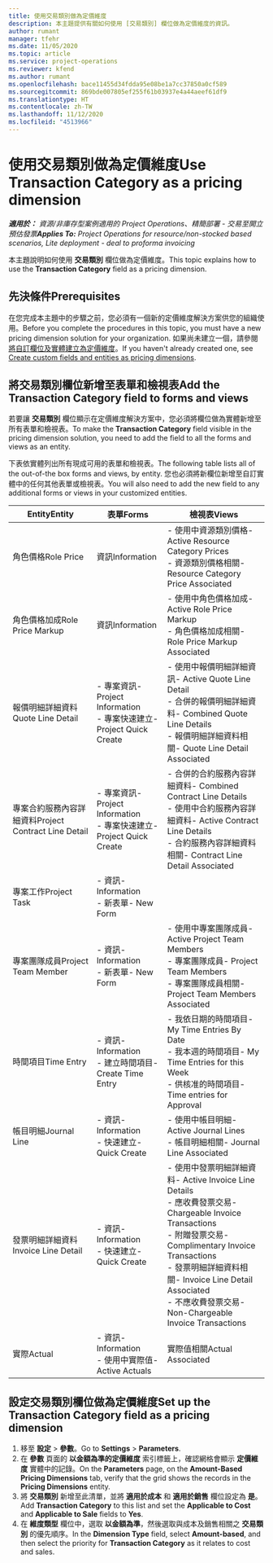 ```yaml
---
title: 使用交易類別做為定價維度
description: 本主題提供有關如何使用 [交易類別] 欄位做為定價維度的資訊。
author: rumant
manager: tfehr
ms.date: 11/05/2020
ms.topic: article
ms.service: project-operations
ms.reviewer: kfend
ms.author: rumant
ms.openlocfilehash: bace11455d34fdda95e08be1a7cc37850a0cf589
ms.sourcegitcommit: 869bde007805ef255f61b03937e4a44aeef61df9
ms.translationtype: HT
ms.contentlocale: zh-TW
ms.lasthandoff: 11/12/2020
ms.locfileid: "4513966"
---
```

# <a name="use-transaction-category-as-a-pricing-dimension"></a><span data-ttu-id="3095b-103">使用交易類別做為定價維度</span><span class="sxs-lookup"><span data-stu-id="3095b-103">Use Transaction Category as a pricing dimension</span></span>


<span data-ttu-id="3095b-104">_**適用於：** 資源/非庫存型案例適用的 Project Operations、精簡部署 - 交易至開立預估發票_</span><span class="sxs-lookup"><span data-stu-id="3095b-104">_**Applies To:** Project Operations for resource/non-stocked based scenarios, Lite deployment - deal to proforma invoicing_</span></span>


<span data-ttu-id="3095b-105">本主題說明如何使用 **交易類別** 欄位做為定價維度。</span><span class="sxs-lookup"><span data-stu-id="3095b-105">This topic explains how to use the **Transaction Category** field as a pricing dimension.</span></span> 

## <a name="prerequisites"></a><span data-ttu-id="3095b-106">先決條件</span><span class="sxs-lookup"><span data-stu-id="3095b-106">Prerequisites</span></span>
<span data-ttu-id="3095b-107">在您完成本主題中的步驟之前，您必須有一個新的定價維度解決方案供您的組織使用。</span><span class="sxs-lookup"><span data-stu-id="3095b-107">Before you complete the procedures in this topic, you must have a new pricing dimension solution for your organization.</span></span> <span data-ttu-id="3095b-108">如果尚未建立一個，請參閱[將自訂欄位及實體建立為定價維度](create-custom-fields-entities-pricing-dimensions.md)。</span><span class="sxs-lookup"><span data-stu-id="3095b-108">If you haven't already created one, see [Create custom fields and entities as pricing dimensions](create-custom-fields-entities-pricing-dimensions.md).</span></span>

## <a name="add-the-transaction-category-field-to-forms-and-views"></a><span data-ttu-id="3095b-109">將交易類別欄位新增至表單和檢視表</span><span class="sxs-lookup"><span data-stu-id="3095b-109">Add the Transaction Category field to forms and views</span></span>
<span data-ttu-id="3095b-110">若要讓 **交易類別** 欄位顯示在定價維度解決方案中，您必須將欄位做為實體新增至所有表單和檢視表。</span><span class="sxs-lookup"><span data-stu-id="3095b-110">To make the **Transaction Category** field visible in the pricing dimension solution, you need to add the field to all the forms and views as an entity.</span></span>

<span data-ttu-id="3095b-111">下表依實體列出所有現成可用的表單和檢視表。</span><span class="sxs-lookup"><span data-stu-id="3095b-111">The following table lists all of the out-of-the box forms and views, by entity.</span></span> <span data-ttu-id="3095b-112">您也必須將新欄位新增至自訂實體中的任何其他表單或檢視表。</span><span class="sxs-lookup"><span data-stu-id="3095b-112">You will also need to add the new field to any additional forms or views in your customized entities.</span></span>

|  <span data-ttu-id="3095b-113">Entity</span><span class="sxs-lookup"><span data-stu-id="3095b-113">Entity</span></span>        | <span data-ttu-id="3095b-114">表單</span><span class="sxs-lookup"><span data-stu-id="3095b-114">Forms</span></span>     |<span data-ttu-id="3095b-115">檢視表</span><span class="sxs-lookup"><span data-stu-id="3095b-115">Views</span></span>        |
| ------------------------------|---------------------------------|----------------------------------|
|  <span data-ttu-id="3095b-116">角色價格</span><span class="sxs-lookup"><span data-stu-id="3095b-116">Role Price</span></span>| <span data-ttu-id="3095b-117">資訊</span><span class="sxs-lookup"><span data-stu-id="3095b-117">Information</span></span> |<span data-ttu-id="3095b-118">- 使用中資源類別價格</span><span class="sxs-lookup"><span data-stu-id="3095b-118">- Active Resource Category Prices</span></span><br> <span data-ttu-id="3095b-119">- 資源類別價格相關</span><span class="sxs-lookup"><span data-stu-id="3095b-119">- Resource Category Price Associated</span></span> |
|  <span data-ttu-id="3095b-120">角色價格加成</span><span class="sxs-lookup"><span data-stu-id="3095b-120">Role Price Markup</span></span>| <span data-ttu-id="3095b-121">資訊</span><span class="sxs-lookup"><span data-stu-id="3095b-121">Information</span></span>|<span data-ttu-id="3095b-122">- 使用中角色價格加成</span><span class="sxs-lookup"><span data-stu-id="3095b-122">- Active Role Price Markup</span></span><br><span data-ttu-id="3095b-123">- 角色價格加成相關</span><span class="sxs-lookup"><span data-stu-id="3095b-123">- Role Price Markup Associated</span></span> |
|  <span data-ttu-id="3095b-124">報價明細詳細資料</span><span class="sxs-lookup"><span data-stu-id="3095b-124">Quote Line Detail</span></span>|<span data-ttu-id="3095b-125">- 專案資訊</span><span class="sxs-lookup"><span data-stu-id="3095b-125">- Project Information</span></span><br><span data-ttu-id="3095b-126">- 專案快速建立</span><span class="sxs-lookup"><span data-stu-id="3095b-126">- Project Quick Create</span></span>| <span data-ttu-id="3095b-127">- 使用中報價明細詳細資訊</span><span class="sxs-lookup"><span data-stu-id="3095b-127">- Active Quote Line Detail</span></span><br><span data-ttu-id="3095b-128">- 合併的報價明細詳細資料</span><span class="sxs-lookup"><span data-stu-id="3095b-128">- Combined Quote Line Details</span></span><br><span data-ttu-id="3095b-129">- 報價明細詳細資料相關</span><span class="sxs-lookup"><span data-stu-id="3095b-129">- Quote Line Detail Associated</span></span> |
|  <span data-ttu-id="3095b-130">專案合約服務內容詳細資料</span><span class="sxs-lookup"><span data-stu-id="3095b-130">Project Contract Line Detail</span></span>|<span data-ttu-id="3095b-131">- 專案資訊</span><span class="sxs-lookup"><span data-stu-id="3095b-131">- Project Information</span></span><br><span data-ttu-id="3095b-132">- 專案快速建立</span><span class="sxs-lookup"><span data-stu-id="3095b-132">- Project Quick Create</span></span>|<span data-ttu-id="3095b-133">- 合併的合約服務內容詳細資料</span><span class="sxs-lookup"><span data-stu-id="3095b-133">- Combined Contract Line Details</span></span><br><span data-ttu-id="3095b-134">- 使用中合約服務內容詳細資料</span><span class="sxs-lookup"><span data-stu-id="3095b-134">- Active Contract Line Details</span></span><br><span data-ttu-id="3095b-135">- 合約服務內容詳細資料相關</span><span class="sxs-lookup"><span data-stu-id="3095b-135">- Contract Line Detail Associated</span></span> |
|  <span data-ttu-id="3095b-136">專案工作</span><span class="sxs-lookup"><span data-stu-id="3095b-136">Project Task</span></span>|<span data-ttu-id="3095b-137">- 資訊</span><span class="sxs-lookup"><span data-stu-id="3095b-137">- Information</span></span><br><span data-ttu-id="3095b-138">- 新表單</span><span class="sxs-lookup"><span data-stu-id="3095b-138">- New Form</span></span>| &nbsp; |
|  <span data-ttu-id="3095b-139">專案團隊成員</span><span class="sxs-lookup"><span data-stu-id="3095b-139">Project Team Member</span></span>|<span data-ttu-id="3095b-140">- 資訊</span><span class="sxs-lookup"><span data-stu-id="3095b-140">- Information</span></span><br><span data-ttu-id="3095b-141">- 新表單</span><span class="sxs-lookup"><span data-stu-id="3095b-141">- New Form</span></span>|<span data-ttu-id="3095b-142">- 使用中專案團隊成員</span><span class="sxs-lookup"><span data-stu-id="3095b-142">- Active Project Team Members</span></span><br><span data-ttu-id="3095b-143">- 專案團隊成員</span><span class="sxs-lookup"><span data-stu-id="3095b-143">- Project Team Members</span></span><br><span data-ttu-id="3095b-144">- 專案團隊成員相關</span><span class="sxs-lookup"><span data-stu-id="3095b-144">- Project Team Members Associated</span></span> |
|  <span data-ttu-id="3095b-145">時間項目</span><span class="sxs-lookup"><span data-stu-id="3095b-145">Time Entry</span></span>|<span data-ttu-id="3095b-146">- 資訊</span><span class="sxs-lookup"><span data-stu-id="3095b-146">- Information</span></span><br><span data-ttu-id="3095b-147">- 建立時間項目</span><span class="sxs-lookup"><span data-stu-id="3095b-147">- Create Time Entry</span></span>|<span data-ttu-id="3095b-148">- 我依日期的時間項目</span><span class="sxs-lookup"><span data-stu-id="3095b-148">- My Time Entries By Date</span></span><br><span data-ttu-id="3095b-149">- 我本週的時間項目</span><span class="sxs-lookup"><span data-stu-id="3095b-149">- My Time Entries for this Week</span></span><br><span data-ttu-id="3095b-150">- 供核准的時間項目</span><span class="sxs-lookup"><span data-stu-id="3095b-150">- Time entries for Approval</span></span>|
|  <span data-ttu-id="3095b-151">帳目明細</span><span class="sxs-lookup"><span data-stu-id="3095b-151">Journal Line</span></span>|<span data-ttu-id="3095b-152">- 資訊</span><span class="sxs-lookup"><span data-stu-id="3095b-152">- Information</span></span><br><span data-ttu-id="3095b-153">- 快速建立</span><span class="sxs-lookup"><span data-stu-id="3095b-153">- Quick Create</span></span>|<span data-ttu-id="3095b-154">- 使用中帳目明細</span><span class="sxs-lookup"><span data-stu-id="3095b-154">- Active Journal Lines</span></span><br><span data-ttu-id="3095b-155">- 帳目明細相關</span><span class="sxs-lookup"><span data-stu-id="3095b-155">- Journal Line Associated</span></span>|
|  <span data-ttu-id="3095b-156">發票明細詳細資料</span><span class="sxs-lookup"><span data-stu-id="3095b-156">Invoice Line Detail</span></span>|<span data-ttu-id="3095b-157">- 資訊</span><span class="sxs-lookup"><span data-stu-id="3095b-157">- Information</span></span><br><span data-ttu-id="3095b-158">- 快速建立</span><span class="sxs-lookup"><span data-stu-id="3095b-158">- Quick Create</span></span>|<span data-ttu-id="3095b-159">- 使用中發票明細詳細資料</span><span class="sxs-lookup"><span data-stu-id="3095b-159">- Active Invoice Line Details</span></span><br><span data-ttu-id="3095b-160">- 應收費發票交易</span><span class="sxs-lookup"><span data-stu-id="3095b-160">- Chargeable Invoice Transactions</span></span><br><span data-ttu-id="3095b-161">- 附贈發票交易</span><span class="sxs-lookup"><span data-stu-id="3095b-161">- Complimentary Invoice Transactions</span></span><br><span data-ttu-id="3095b-162">- 發票明細詳細資料相關</span><span class="sxs-lookup"><span data-stu-id="3095b-162">- Invoice Line Detail Associated</span></span> <br><span data-ttu-id="3095b-163">- 不應收費發票交易</span><span class="sxs-lookup"><span data-stu-id="3095b-163">- Non-Chargeable Invoice Transactions</span></span>|
|  <span data-ttu-id="3095b-164">實際</span><span class="sxs-lookup"><span data-stu-id="3095b-164">Actual</span></span>|<span data-ttu-id="3095b-165">- 資訊</span><span class="sxs-lookup"><span data-stu-id="3095b-165">- Information</span></span><br><span data-ttu-id="3095b-166">- 使用中實際值</span><span class="sxs-lookup"><span data-stu-id="3095b-166">- Active Actuals</span></span>| <span data-ttu-id="3095b-167">實際值相關</span><span class="sxs-lookup"><span data-stu-id="3095b-167">Actual Associated</span></span> |

## <a name="set-up-the-transaction-category-field-as-a-pricing-dimension"></a><span data-ttu-id="3095b-168">設定交易類別欄位做為定價維度</span><span class="sxs-lookup"><span data-stu-id="3095b-168">Set up the Transaction Category field as a pricing dimension</span></span>

1. <span data-ttu-id="3095b-169">移至 **設定** > **參數**。</span><span class="sxs-lookup"><span data-stu-id="3095b-169">Go to **Settings** > **Parameters**.</span></span> 
2. <span data-ttu-id="3095b-170">在 **參數** 頁面的 **以金額為準的定價維度** 索引標籤上，確認網格會顯示 **定價維度** 實體中的記錄。</span><span class="sxs-lookup"><span data-stu-id="3095b-170">On the **Parameters** page, on the **Amount-Based Pricing Dimensions** tab, verify that the grid shows the records in the **Pricing Dimensions** entity.</span></span>
3. <span data-ttu-id="3095b-171">將 **交易類別** 新增至此清單，並將 **適用於成本** 和 **適用於銷售** 欄位設定為 **是**。</span><span class="sxs-lookup"><span data-stu-id="3095b-171">Add **Transaction Category** to this list and set the **Applicable to Cost** and **Applicable to Sale** fields to **Yes**.</span></span>
4. <span data-ttu-id="3095b-172">在 **維度類型** 欄位中，選取 **以金額為準**，然後選取與成本及銷售相關之 **交易類別** 的優先順序。</span><span class="sxs-lookup"><span data-stu-id="3095b-172">In the **Dimension Type** field, select **Amount-based**, and then select the priority for **Transaction Category** as it relates to cost and sales.</span></span>
